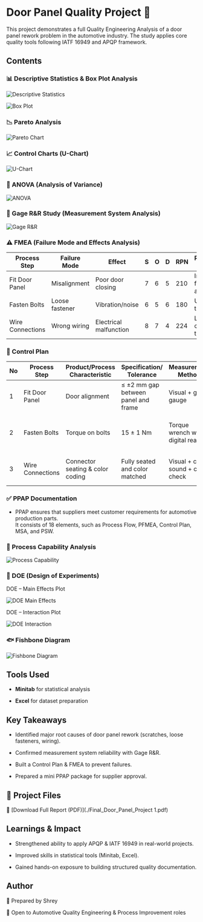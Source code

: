 # Door Panel Quality Project 🚗

This project demonstrates a full Quality Engineering Analysis of a door panel rework problem in the automotive industry.
The study applies core quality tools following IATF 16949 and APQP framework.


## Contents

### 📊 Descriptive Statistics & Box Plot Analysis



![Descriptive Statistics](./descriptive_statistics.png)



![Box Plot](./box_plot.png)



### 📉 Pareto Analysis


![Pareto Chart](./pareto_chart.png)




### 📈 Control Charts (U-Chart)


![U-Chart](./u_chart.png)



### 🧪 ANOVA (Analysis of Variance)


![ANOVA](./Anova.png)




### 🔧 Gage R&R Study (Measurement System Analysis)


![Gage R&R](./gage_rr.png)




### ⚠️ FMEA (Failure Mode and Effects Analysis)

| Process Step     | Failure Mode   | Effect                 | S | O | D | RPN | Recommended Action                  | S' | O' | D' | New RPN |
| ---------------- | -------------- | ---------------------- | - | - | - | --- | ----------------------------------- | -- | -- | -- | ------- |
| Fit Door Panel   | Misalignment   | Poor door closing      | 7 | 6 | 5 | 210 | Improve fixture, alignment tool     | 6  | 3  | 2  |  36     |
| Fasten Bolts     | Loose fastener | Vibration/noise        | 6 | 5 | 6 | 180 | Use calibrated torque wrench        | 5  | 2  | 3  |  30     |
| Wire Connections | Wrong wiring   | Electrical malfunction | 8 | 7 | 4 | 224 | Label wires clearly, staff training | 7  | 2  | 2  |  28     |


### 📑 Control Plan

| No | Process Step     | Product/Process Characteristic   | Specification/ Tolerance            | Measurement Method                 | Sample Size/Frequency | Control Method                   | Reaction Plan                          |
| -- | ---------------- | -------------------------------- | ----------------------------------- | ---------------------------------- | --------------------- | -------------------------------- | -------------------------------------- |
| 1  | Fit Door Panel   | Door alignment                   | ≤ ±2 mm gap between panel and frame | Visual + gap gauge                 | 100%                  | Fixture + SOP                    | Stop line, retrain operator            |
| 2  | Fasten Bolts     | Torque on bolts                  | 15 ± 1 Nm                           | Torque wrench with digital readout | 1 per car             | Calibration log + poka-yoke tool | Replace tool, recheck last 10 vehicles |
| 3  | Wire Connections | Connector seating & color coding | Fully seated and color matched      | Visual + click sound + color check | 100%                  | SOP board + labeling + training  | Stop assembly, QA recheck              |



### ✅ PPAP Documentation

- PPAP ensures that suppliers meet customer requirements for automotive production parts.  
  It consists of 18 elements, such as Process Flow, PFMEA, Control Plan, MSA, and PSW.  


### 📏 Process Capability Analysis


![Process Capability](./process_capability.png)


### 🎯 DOE (Design of Experiments)


DOE – Main Effects Plot


![DOE Main Effects](./doe_main_effects.png)


DOE – Interaction Plot


![DOE Interaction](./doe_interaction.png)


### 🐟 Fishbone Diagram


![Fishbone Diagram](./fishbone.png)


## Tools Used

- **Minitab** for statistical analysis

- **Excel** for dataset preparation

## Key Takeaways

- Identified major root causes of door panel rework (scratches, loose fasteners, wiring).

- Confirmed measurement system reliability with Gage R&R.

- Built a Control Plan & FMEA to prevent failures.

- Prepared a mini PPAP package for supplier approval.


## 📄 Project Files

📕 [Download Full Report (PDF)](./Final_Door_Panel_Project 1.pdf)


## Learnings & Impact

- Strengthened ability to apply APQP & IATF 16949 in real-world projects.

- Improved skills in statistical tools (Minitab, Excel).

- Gained hands-on exposure to building structured quality documentation.


## Author

👤 Prepared by Shrey

🚀 Open to Automotive Quality Engineering & Process Improvement roles
